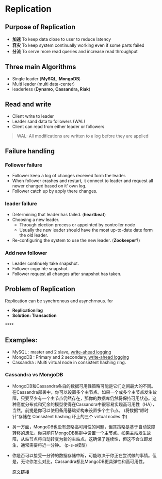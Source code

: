 # Replication

## Purpose of Replication

* **加速** To keep data close to user to reduce latency
* **容灾** To keep system continually working even if some parts failed
* **分流** To serve more read queries and increase read throughput

## Three main Algorithms

* Single leader \(**MySQL**, **MongoDB**\)
* Multi leader \(multi data-center\)
* leaderless \(**Dynamo**, **Cassandra, Riak**\)

## Read and write 

* Client write to leader
* Leader sand data to followers \(WAL\)
* Client can read from either leader or followers

> WAL:  All modifications are written to a log before they are applied

## Failure handling

### Follower failure

* Follower keep a log of changes received form the leader.
* When follower crashes and restart, it connect to leader and request all newer changed based on it' own log.
* Follower catch up by apply there changes.

### leader failure

* Determining that leader has failed. \(**heartbeat**\)
* Choosing a new leader.
  * Through election process or appointed by controller node
  * Usually the new leader should have the most up-to-date date form the old leader.
* Re-configuring the system to use the new leader. \(**Zookeeper?**\)

### Add new follower

* Leader continuely take snapshot.
* Follower copy hte snapshot.
* Follower request all changes after snapshot has taken.

## Problem of Replication

Replication can be synchronous and asynchrnous. for  

* **Replication lag**
* **Solution: Transaction** 

\*\*\*\*

## **Examples:**

* MySQL : master and 2 slave, [write-ahead logging](https://en.wikipedia.org/wiki/Write-ahead_logging)
* MongoDB : Primary and 2 secondary, [write-ahead logging](https://en.wikipedia.org/wiki/Write-ahead_logging)
* Cassandra : Multi virtual node in consistent hashing ring.

### Cassandra vs MongoDB

* MongoDB和Cassandra各自的数据可用性策略可能是它们之间最大的不同。 在Cassandra部署中，你可以设置多个主节点。如果一个或多个主节点发生故障，只要至少有一个主节点仍然存在，那你的数据库仍然将保持可用状态。这种高度分布式和冗余的模型使得在Cassandra中很容易实现高可用性（HA），当然，前提是你可以使用备用基础架构来设置多个主节点。 \(将数据“顺时针”存储在 Consistent hashing 环上的三个 virtual nodes 中\)
* 另一方面，MongoDB也没有忽略高可用性的问题，但其策略是基于自动故障转移的想法。你只能在MongoDB集群中设置一个主节点。如果主站发生故障，从站节点将自动转变为新的主站点。这确保了连续性，但这不会立即发生，通常需要将近一分钟。 \(p-s-s模型\)
* 你是否可以接受一分钟的数据存储中断，可能取决于你正在尝试做的事情。但是，无论你怎么对比，Cassandra都比MongoDB更具弹性和高可用性。

  [原文链接](https://searchdatabase.techtarget.com.cn/7-23287/)

